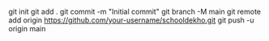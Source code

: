 git init
git add .
git commit -m "Initial commit"
git branch -M main
git remote add origin https://github.com/your-username/schooldekho.git
git push -u origin main
